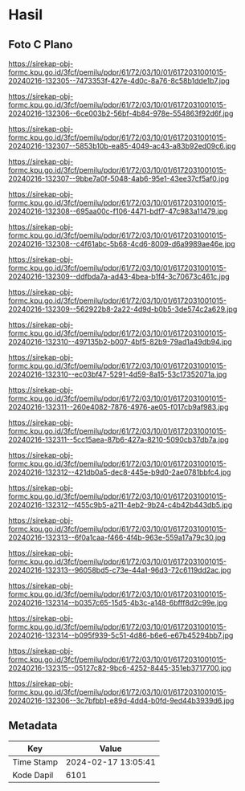 # Hasil

## Foto C Plano

https://sirekap-obj-formc.kpu.go.id/3fcf/pemilu/pdpr/61/72/03/10/01/6172031001015-20240216-132305--7473353f-427e-4d0c-8a76-8c58b1dde1b7.jpg

https://sirekap-obj-formc.kpu.go.id/3fcf/pemilu/pdpr/61/72/03/10/01/6172031001015-20240216-132306--6ce003b2-56bf-4b84-978e-554863f92d6f.jpg

https://sirekap-obj-formc.kpu.go.id/3fcf/pemilu/pdpr/61/72/03/10/01/6172031001015-20240216-132307--5853b10b-ea85-4049-ac43-a83b92ed09c6.jpg

https://sirekap-obj-formc.kpu.go.id/3fcf/pemilu/pdpr/61/72/03/10/01/6172031001015-20240216-132307--9bbe7a0f-5048-4ab6-95e1-43ee37cf5af0.jpg

https://sirekap-obj-formc.kpu.go.id/3fcf/pemilu/pdpr/61/72/03/10/01/6172031001015-20240216-132308--695aa00c-f106-4471-bdf7-47c983a11479.jpg

https://sirekap-obj-formc.kpu.go.id/3fcf/pemilu/pdpr/61/72/03/10/01/6172031001015-20240216-132308--c4f61abc-5b68-4cd6-8009-d6a9989ae46e.jpg

https://sirekap-obj-formc.kpu.go.id/3fcf/pemilu/pdpr/61/72/03/10/01/6172031001015-20240216-132309--ddfbda7a-ad43-4bea-b1f4-3c70673c461c.jpg

https://sirekap-obj-formc.kpu.go.id/3fcf/pemilu/pdpr/61/72/03/10/01/6172031001015-20240216-132309--562922b8-2a22-4d9d-b0b5-3de574c2a629.jpg

https://sirekap-obj-formc.kpu.go.id/3fcf/pemilu/pdpr/61/72/03/10/01/6172031001015-20240216-132310--497135b2-b007-4bf5-82b9-79ad1a49db94.jpg

https://sirekap-obj-formc.kpu.go.id/3fcf/pemilu/pdpr/61/72/03/10/01/6172031001015-20240216-132310--ec03bf47-5291-4d59-8a15-53c17352071a.jpg

https://sirekap-obj-formc.kpu.go.id/3fcf/pemilu/pdpr/61/72/03/10/01/6172031001015-20240216-132311--260e4082-7876-4976-ae05-f017cb9af983.jpg

https://sirekap-obj-formc.kpu.go.id/3fcf/pemilu/pdpr/61/72/03/10/01/6172031001015-20240216-132311--5cc15aea-87b6-427a-8210-5090cb37db7a.jpg

https://sirekap-obj-formc.kpu.go.id/3fcf/pemilu/pdpr/61/72/03/10/01/6172031001015-20240216-132312--421db0a5-dec8-445e-b9d0-2ae0781bbfc4.jpg

https://sirekap-obj-formc.kpu.go.id/3fcf/pemilu/pdpr/61/72/03/10/01/6172031001015-20240216-132312--f455c9b5-a211-4eb2-9b24-c4b42b443db5.jpg

https://sirekap-obj-formc.kpu.go.id/3fcf/pemilu/pdpr/61/72/03/10/01/6172031001015-20240216-132313--6f0a1caa-f466-4f4b-963e-559a17a79c30.jpg

https://sirekap-obj-formc.kpu.go.id/3fcf/pemilu/pdpr/61/72/03/10/01/6172031001015-20240216-132313--96058bd5-c73e-44a1-96d3-72c6119dd2ac.jpg

https://sirekap-obj-formc.kpu.go.id/3fcf/pemilu/pdpr/61/72/03/10/01/6172031001015-20240216-132314--b0357c65-15d5-4b3c-a148-6bfff8d2c99e.jpg

https://sirekap-obj-formc.kpu.go.id/3fcf/pemilu/pdpr/61/72/03/10/01/6172031001015-20240216-132314--b095f939-5c51-4d86-b6e6-e67b45294bb7.jpg

https://sirekap-obj-formc.kpu.go.id/3fcf/pemilu/pdpr/61/72/03/10/01/6172031001015-20240216-132315--05127c82-9bc6-4252-8445-351eb3717700.jpg

https://sirekap-obj-formc.kpu.go.id/3fcf/pemilu/pdpr/61/72/03/10/01/6172031001015-20240216-132306--3c7bfbb1-e89d-4dd4-b0fd-9ed44b3939d6.jpg


## Metadata

| Key        | Value               |
| ---------- | ------------------- |
| Time Stamp | 2024-02-17 13:05:41 |
| Kode Dapil | 6101                |



